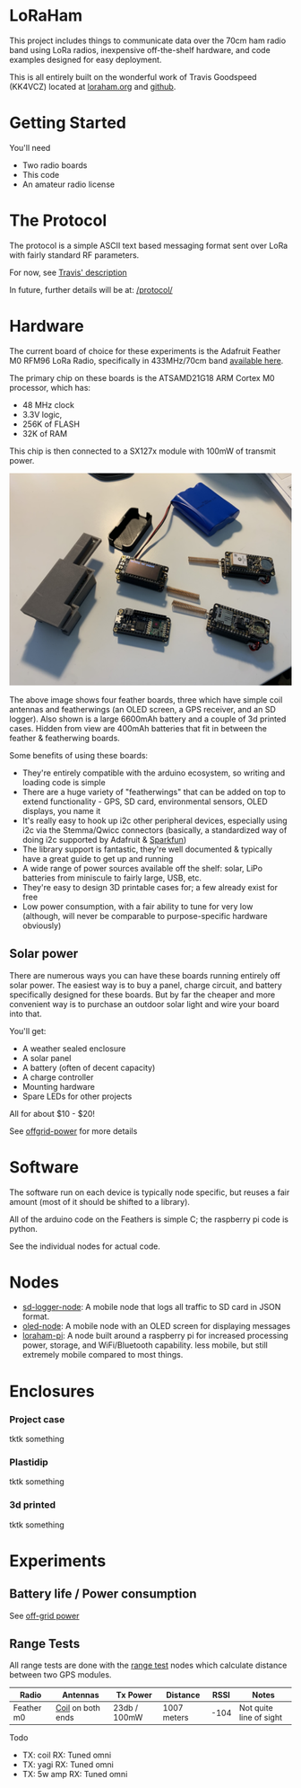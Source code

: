 # LoRaHam

This project includes things to communicate data over the 70cm ham radio band using LoRa radios,  inexpensive off-the-shelf hardware, and code examples designed for easy deployment.

This is all entirely built on the wonderful work of Travis Goodspeed (KK4VCZ) located at [loraham.org](https://loraham.org) and [github](https://github.com/travisgoodspeed/loraham/).

# Getting Started

You'll need 

- Two radio boards
- This code
- An amateur radio license

# The Protocol

The protocol is a simple ASCII text based messaging format sent over LoRa with fairly standard RF parameters.

For now, see [Travis' description](https://tktk)

In future, further details will be at: [/protocol/](/protocol/)

# Hardware

The current board of choice for these experiments is the Adafruit Feather M0 RFM96 LoRa Radio, specifically in 433MHz/70cm band [available here](https://www.adafruit.com/product/3179).

The primary chip on these boards is the ATSAMD21G18 ARM Cortex M0 processor, which has:
- 48 MHz clock
- 3.3V logic, 
- 256K of FLASH 
- 32K of RAM

This chip is then connected to a SX127x module with 100mW of transmit power.

![image](images/feather-boards.jpg)

The above image shows four feather boards, three which have simple coil antennas and featherwings (an OLED screen, a GPS receiver, and an SD logger). Also shown is a large 6600mAh battery and a couple of 3d printed cases. Hidden from view are 400mAh batteries that fit in between the feather & featherwing boards.

Some benefits of using these boards:

- They're entirely compatible with the arduino ecosystem, so writing and loading code is simple
- There are a huge variety of "featherwings" that can be added on top to extend functionality - GPS, SD card, environmental sensors, OLED displays, you name it
- It's really easy to hook up i2c other peripheral devices, especially using i2c via the Stemma/Qwicc connectors (basically, a standardized way of doing i2c supported by Adafruit & [Sparkfun](https://www.sparkfun.com/qwiic))
- The library support is fantastic, they're well documented & typically have a great guide to get up and running
- A wide range of power sources available off the shelf: solar, LiPo batteries from miniscule to fairly large, USB, etc.
- They're easy to design 3D printable cases for; a few already exist for free
- Low power consumption, with a fair ability to tune for very low (although, will never be comparable to purpose-specific hardware obviously)

## Solar power

There are numerous ways you can have these boards running entirely off solar power. The easiest way is to buy a panel, charge circuit, and battery specifically designed for these boards. But by far the cheaper and more convenient way is to purchase an outdoor solar light and wire your board into that.

You'll get:
- A weather sealed enclosure
- A solar panel
- A battery (often of decent capacity)
- A charge controller
- Mounting hardware
- Spare LEDs for other projects

All for about $10 - $20!

See [offgrid-power](/offgrid-power/) for more details

# Software

The software run on each device is typically node specific, but reuses a fair amount (most of it should be shifted to a library).

All of the arduino code on the Feathers is simple C; the raspberry pi code is python. 

See the individual nodes for actual code.

# Nodes

- [sd-logger-node](/sd-logger-node/): A mobile node that logs all traffic to SD card in JSON format.
- [oled-node](/oled-node/): A mobile node with an OLED screen for displaying messages
- [loraham-pi](/loraham-pi/): A node built around a raspberry pi for increased processing power, storage, and WiFi/Bluetooth capability. less mobile, but still extremely mobile compared to most things.

# Enclosures

### Project case

tktk something

### Plastidip

tktk something

### 3d printed

tktk something

# Experiments

## Battery life / Power consumption

See [off-grid power](/offgrid-power/)


## Range Tests

All range tests are done with the [range test](/nodes/range-test/) nodes which calculate distance between two GPS modules.

| Radio | Antennas |Tx Power |Distance  |  RSSI|  Notes | 
|-------|-------|---|--------| ---- | ---- |
| Feather m0| [Coil](https://www.adafruit.com/product/4394) on both ends | 23db / 100mW |1007 meters | -104| Not quite line of sight | 

Todo
- TX: coil RX: Tuned omni
- TX: yagi RX: Tuned omni
- TX: 5w amp RX: Tuned omni

<!--- 
## Solar Power

todo

## GPS Topo mapping

todo

--> 